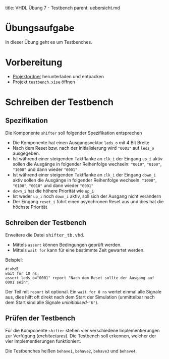 title: VHDL Übung 7 - Testbench
parent: uebersicht.md

# Übungsaufgabe

In dieser Übung geht es um Testbenches.

# Vorbereitung

* [Projektordner]({filename}vhdl_uebung_7.compress) herunterladen und entpacken
* Projekt `testbench.xise` öffnen

# Schreiben der Testbench
## Spezifikation
Die Komponente `shifter` soll folgender Spezifikation entsprechen

* Die Komponente hat einen Ausgangsvektor `leds_o` mit 4 Bit Breite
* Nach dem Reset bzw. nach der Initialisierung wird `"0001"` auf `leds_o` ausgegeben.
* Ist während einer steigenden Taktflanke an `clk_i` der Eingang `up_i` aktiv sollen die Ausgänge in folgender Reihenfolge wechseln: `"0010"`, `"0100"`, `"1000"` und dann wieder `"0001"`
* Ist während einer steigenden Taktflanke an `clk_i` der Eingang `down_i` aktiv sollen die Ausgänge in folgender Reihenfolge wechseln: `"1000"`, `"0100"`, `"0010"` und dann wieder `"0001"`
* `down_i` hat die höhere Priorität wie `up_i`
* Ist weder `up_i` noch `down_i` aktiv, soll sich der Ausgang nicht verändern
* Der Eingang `reset_i` führt einen asynchronen Reset aus und dies hat die höchste Priorität

## Schreiben der Testbench
Erweitere die Datei <tt>shifter_tb.vhd</tt>.

* Mittels `assert` können Bedingungen geprüft werden.
* Mittels `wait for` kann für eine bestimmte Zeit gewartet werden.

Beispiel:

    #!vhdl
    wait for 10 ns;
    assert leds_o="0001" report "Nach dem Reset sollte der Ausgang auf 0001 sein";

Der Teil mit `report` ist optional. Ein `wait for 0 ns` wertet einmal alle Signale aus, dies hilft oft direkt nach dem
Start der Simulation (unmittelbar nach dem Start sind alle Signale *uninitialised*-`'U'`).

## Prüfen der Testbench
Für die Komponente `shifter` stehen vier verschiedene Implementierungen zur Verfügung (*architectures*). Die Testbench
soll erkennen, welcher der vier Implementierungen funktioniert.

Die Testbenches heißen `behave1`, `behave2`, `behave3` und `behave4`.
